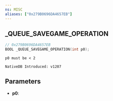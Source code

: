 ```yaml
---
ns: MISC
aliases: ["0x279B0696DA4657EB"]
---
```

## _QUEUE_SAVEGAME_OPERATION

```c
// 0x279B0696DA4657EB
BOOL _QUEUE_SAVEGAME_OPERATION(int p0);
```

```
p0 must be < 2

NativeDB Introduced: v1207
```

## Parameters
* **p0**:
